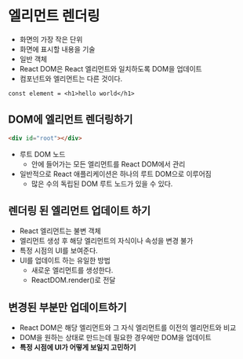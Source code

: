 # 엘리먼트 렌더링

* 화면의 가장 작은 단위
* 화면에 표시할 내용을 기술
* 일반 객체
* React DOM은 React 엘리먼트와 일치하도록 DOM을 업데이트
* 컴포넌트와 엘리먼트는 다른 것이다.

```React
const element = <h1>hello world</h1>
```



## DOM에 엘리먼트 렌더링하기

```html
<div id="root"></div>
```

* 루트 DOM 노드
  * 안에 들어가는 모든 엘리먼트를 React DOM에서 관리
* 일반적으로 React 애플리케이션은 하나의 루트 DOM으로 이루어짐
  * 많은 수의 독립된 DOM 루트 노드가 있을 수 있다.



## 렌더링 된 엘리먼트 업데이트 하기

* React 엘리먼트는 불변 객체
* 엘리먼트 생성 후 해당 엘리먼트의 자식이나 속성을 변경 불가
* 특정 시점의 UI를 보여준다.
* UI를 업데이트 하는 유일한 방법
  * 새로운 엘리먼트를 생성한다.
  * ReactDOM.render()로 전달



## 변경된 부분만 업데이트하기

* React DOM은 해당 엘리먼트와 그 자식 엘리먼트를 이전의 엘리먼트와 비교
* DOM을 원하는 상태로 만드는데 필요한 경우에만 DOM을 업데이트
* **특정 시점에 UI가 어떻게 보일지 고민하기**

